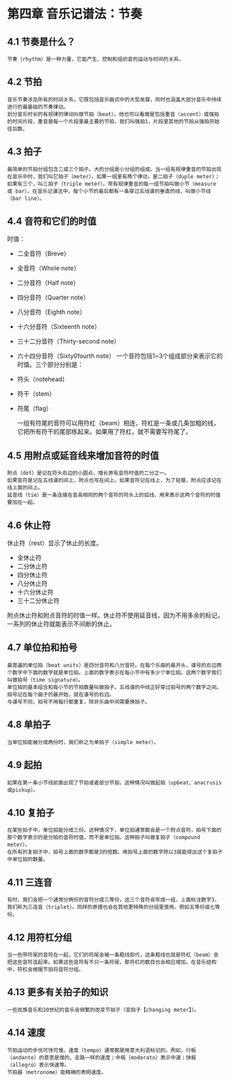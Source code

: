 # 第四章 音乐记谱法：节奏
## 4.1 节奏是什么？
	节奏（rhythm）是一种力量，它能产生、控制和组织音的运动与时间的关系。
## 4.2 节拍
	音乐节奏涉及所有的时间关系，它既包括音乐曲式中的大型发展，同时也涵盖大部分音乐中持续进行的最基础的节奏律动。
	划分音乐时长的有规律的律动叫做节拍（beat）。他也可以看做是包括重音（accent）或强拍的时间片段，重音是每一个片段里最主要的节拍，我们叫强拍1，片段里其他的节拍从强拍开始往后数。
## 4.3 拍子
	最简单的节拍分组包含二或三个拍子。大的分组是小分组的组成。当一组有规律重音的节拍出现在音乐中时，我们叫它拍子（meter）。如果一组里有两个律动，是二拍子（duple meter）；如果有三个，叫三拍子（triple meter）。带有规律重音的每一组节拍叫做小节（measure 或 bar）。在音乐记谱法中，每个小节的最后都有一条穿过五线谱的垂直的线，叫做小节线（bar line）。
## 4.4 音符和它们的时值
时值：
- 二全音符（Breve）
- 全音符（Whole note）
- 二分音符（Half note）
- 四分音符（Quarter note）
- 八分音符（Eighth note）
- 十六分音符（Sixteenth note）
- 三十二分音符（Thirty-second note）
- 六十四分音符（Sixty0fourth note）
一个音符包括1~3个组成部分来表示它的时值。三个部分分别是：
- 符头（notehead）
- 符干（stem）
- 符尾（flag）

	一组有符尾的音符可以用符杠（beam）相连，符杠是一条或几条加粗的线，它把所有符干的尾部练起来。如果用了符杠，就不需要写符尾了。
## 4.5 用附点或延音线来增加音符的时值
	附点（dot）是记在符头右边的小圆点，增长原有音符时值的二分之一。
	如果音符是记在五线谱的间上，附点也写在间上。如果音符记在线上，为了轻蹙，附点应该记在线上面的间上。
	延音线（tie）是一条连接在音高相同的两个音符的符头上的弧线，用来表示这两个音符的时值要加在一起。
## 4.6 休止符
休止符（rest）显示了休止的长度。
- 全休止符
- 二分休止符
- 四分休止符
- 八分休止符
- 十六分休止符
- 三十二分休止符

附点休止符和附点音符的时值一样。休止符不使用延音线，因为不用多余的标记，一系列的休止符就能表示不间断的休止。
## 4.7 单位拍和拍号
	最普遍的单位拍（beat units）是四分音符和八分音符。在每个乐曲的最开头，谱号的右边两个数字中下面的数字就是单位拍。上面的数字表示在每小节中有多少个单位拍。这两个数字我们叫做拍号（time signature）。
	单位拍的基本组合和每小节的节拍数量叫做拍子。五线谱的中线正好穿过拍号的两个数字之间。拍号记在每个曲子的最开始，就在谱号的右边。
	与谱号不同，拍号不用每行都重复，除非乐曲中间需要换拍子。                      
## 4.8 单拍子
	当单位拍能被分成两份时，我们称之为单拍子（simple meter）。
## 4.9 起拍
	如果在第一条小节线前面出现了节拍或者部分节拍，这种情况叫做起拍（upbeat、anacrusis或pickup）。
## 4.10 复拍子
	在某些拍子中，单位拍能分成三份。这种情况下，单位拍通常都会是一个附点音符，拍号下面的那个数字表示的是分拍的音符时值，而不是单位拍。这种拍子叫做复拍子（compound meter）。
	在所有的复拍子中，拍号上面的数字都是3的倍数。用拍号上面的数字除以3就能得出这个复拍子中单位拍的数量。
## 4.11 三连音
	有时，我们会把一个通常分两份的音符分成三等份，这三个音符会写成一组，上面标注数字3，我们称为三连音（triplet）。同样的原理也会在其他更特殊的分组里使用，例如五等份或七等份。
## 4.12 用符杠分组
	当一些带符尾的音符在一起，它们的符尾会被一条粗线取代，这条粗线也就是符杠（beam）会把这些音符连起来。如果这些音符有不只一条符尾，那符杠的数目也会相应增加。在音乐结构中，符杠会根据节拍将音符分组。
## 4.13 更多有关拍子的知识
	一些民族音乐和20世纪的音乐会频繁的改变节拍子（变拍子【changing meter】）。
## 4.14 速度
	节拍运动的步伐可快可慢。速度（tempo）通常都是用意大利语标记的。例如，行板（andante）的意思是慢的、走路一样的速度；中板（moderato）表示中速；快板（allegro）表示快速等。
	节拍器（metronome）能精确的表明速度。











